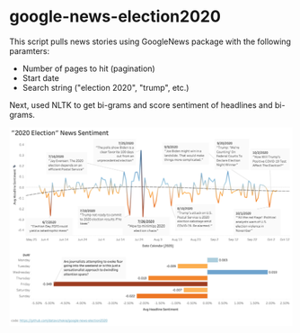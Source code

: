 # google-news-election2020

This script pulls news stories using GoogleNews package with the following paramters:

* Number of pages to hit (pagination)
* Start date
* Search string ("election 2020", "trump", etc.)


Next, used NLTK to get bi-grams and score sentiment of headlines and bi-grams.

![alt text](https://github.com/datavizhokie/google-news-election2020/blob/main/viz.png)
